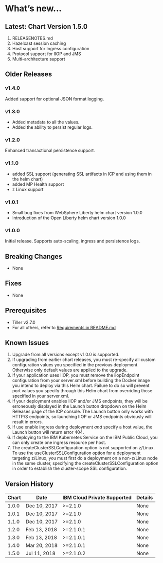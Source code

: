 # What’s new...

## Latest: Chart Version 1.5.0

1. RELEASENOTES.md
1. Hazelcast session caching 
1. Host support for Ingress configuration
1. Protocol support for IIOP and JMS 
1. Multi-architecture support 

## Older Releases 

### v1.4.0

Added support for optional JSON format logging.

### v1.3.0

- Added metadata to all the values.
- Added the ability to persist regular logs.

### v1.2.0

Enhanced transactional persistence support.

### v1.1.0

- added SSL support (generating SSL artifacts in ICP and using them in the helm chart)
- added MP Health support
- z Linux support

### v1.0.1 

- Small bug fixes from WebSphere Liberty helm chart version 1.0.0
- Introduction of the Open Liberty helm chart version 1.0.0

### v1.0.0 

Initial release. Supports auto-scaling, ingress and persistence logs.

## Breaking Changes
  - None 

## Fixes
  - None

## Prerequisites
  - Tiller v2.7.0 
  - For all others, refer to [Requirements in README.md](/stable/ibm-websphere-liberty/README.md)

## Known Issues

1. Upgrade from all versions except v1.0.0 is supported. 
1. If upgrading from earlier chart releases, you must re-specify all custom configuration values you specified in the previous deployment.  Otherwise only default values are applied to the upgrade. 
1. If your application uses IIOP, you must remove the iiopEndpoint configuration from your server.xml before building the Docker image you intend to deploy via this Helm chart. Failure to do so will prevent port values you specify through this Helm chart from overriding those specified in your server.xml. 
1. If your deployment enables IIOP and/or JMS endpoints, they will be erroneously displayed in the Launch button dropdown on the Helm Releases page of the ICP console. The Launch button only works with HTTP/S endpoints, so launching IIOP or JMS endpoints obviously will result in errors. 
1. If use enable ingress during deployment _and_ specify a host value, the Launch button will return error 404. 
1. If deploying to the IBM Kubernetes Service on the IBM Public Cloud, you can only create one ingress resource per host.
1. The createClusterSSLConfiguration option is not supported on z/Linux. To use the useClusterSSLConfiguration option for a deployment targeting z/Linux, you must first do a deployment on a non-z/Linux node in the same cluster, specifying the createClusterSSLConfiguration option in order to establish the cluster-scope SSL configuration.

## Version History

| Chart | Date          | IBM Cloud Private Supported | Details                      |
| ----- | ------------- | --------------------------- | ---------------------------- |
| 1.0.0 | Dec 10, 2017  | >=2.1.0                     | None                         |
| 1.0.1 | Dec 10, 2017  | >=2.1.0                     | None                         |
| 1.1.0 | Dec 10, 2017  | >=2.1.0                     | None                         |
| 1.2.0 | Feb 13, 2018  | >=2.1.0.1                   | None                         |
| 1.3.0 | Feb 13, 2018  | >=2.1.0.1                   | None                         |
| 1.4.0 | Mar 20, 2018  | >=2.1.0.1                   | None                         |
| 1.5.0 | Jul 11, 2018  | >=2.1.0.2                   | None                         |
